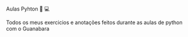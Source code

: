 Aulas Pyhton 📕 💻

Todos os meus exercicios e anotações feitos durante as aulas de python com o Guanabara
